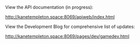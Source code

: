 View the API documentation (in progress): 

http://kanetempleton.space:8069/apiweb/index.html



View the Development Blog for comprehensive list of updates:

http://kanetempleton.space:8069/pages/dev/gamedev.html
